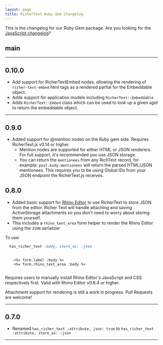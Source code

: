 ```yaml
---
layout: page
title: RicherText Ruby Gem Changelog
---
```


This is the changelog for our Ruby Gem package. Are you looking for the <a href="/changelog" target="_blank">JavaScript changelog</a>?

## main

---

## 0.10.0

- Add support for RicherTextEmbed nodes, allowing the rendering of `richer-text-embed` html tags as a rendered partial for the Embeddable object.
- Adds support for application models including `RicherText::Embeddable`
- Adds `RicherText::Embed` class which can be used to look up a given sgid to return the embeddable object.

---

## 0.9.0

- Added support for @mention nodes on the Ruby gem side. Requires RicherText.js v0.14 or higher.
  - Mention nodes are supported for either HTML or JSON renderers. For full support, it's recommended you use JSON storage.
  - You can return the `mentionees` from any RichText record, for example: `post.body.mentionees` will return the parsed HTML/JSON mentionees. This requires you to be using Global IDs from your JSON endpoint the RicherText.js receives.

## 0.8.0

- Added basic support for [Rhino Editor](https://rhino-editor.vercel.app) to use RicherText to store JSON from the editor. Richer Text will handle attaching and saving ActiveStorage attachments so you don't need to worry about storing them yourself.
- This includes a `rhino_text_area` form helper to render the Rhino Editor using the `JSON` serializer

To use:

```ruby
  has_richer_text :body, store_as: :json
```

<pre>
  <code>
    &lt;%= form.label :body %&gt;
    &lt;%= form.rhino_text_area :body %&gt;
  </code>
</pre>

Requires users to manually install Rhino Editor's JavaScript and CSS respectively first. Valid with Rhino Editor v0.8.4 or higher.

Attachment support for rendering is still a work in progress. Pull Requests are welcome!

---

## 0.7.0

- Renamed `has_richer_text :attribute, json: true` to `has_richer_text :attribute, store_as: :json`

---
